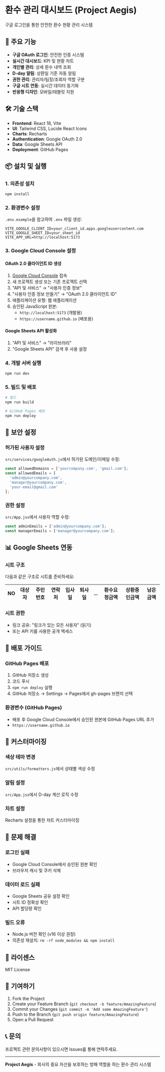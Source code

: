 # 환수 관리 대시보드 (Project Aegis)

구글 로그인을 통한 안전한 환수 현황 관리 시스템

## 🚀 주요 기능

- **구글 OAuth 로그인**: 안전한 인증 시스템
- **실시간 대시보드**: KPI 및 현황 차트
- **개인별 관리**: 상세 환수 내역 조회
- **D-day 알림**: 상환일 기준 자동 알림
- **권한 관리**: 관리자/팀장/조회자 역할 구분
- **구글 시트 연동**: 실시간 데이터 동기화
- **반응형 디자인**: 모바일/태블릿 지원

## 🛠 기술 스택

- **Frontend**: React 18, Vite
- **UI**: Tailwind CSS, Lucide React Icons
- **Charts**: Recharts
- **Authentication**: Google OAuth 2.0
- **Data**: Google Sheets API
- **Deployment**: GitHub Pages

## 📦 설치 및 실행

### 1. 의존성 설치
```bash
npm install
```

### 2. 환경변수 설정
`.env.example`을 참고하여 `.env` 파일 생성:

```
VITE_GOOGLE_CLIENT_ID=your_client_id.apps.googleusercontent.com
VITE_GOOGLE_SHEET_ID=your_sheet_id
VITE_APP_URL=http://localhost:5173
```

### 3. Google Cloud Console 설정

#### OAuth 2.0 클라이언트 ID 생성
1. [Google Cloud Console](https://console.cloud.google.com/) 접속
2. 새 프로젝트 생성 또는 기존 프로젝트 선택
3. "API 및 서비스" → "사용자 인증 정보"
4. "사용자 인증 정보 만들기" → "OAuth 2.0 클라이언트 ID"
5. 애플리케이션 유형: 웹 애플리케이션
6. 승인된 JavaScript 원본:
   - `http://localhost:5173` (개발용)
   - `https://username.github.io` (배포용)

#### Google Sheets API 활성화
1. "API 및 서비스" → "라이브러리"
2. "Google Sheets API" 검색 후 사용 설정

### 4. 개발 서버 실행
```bash
npm run dev
```

### 5. 빌드 및 배포
```bash
# 빌드
npm run build

# GitHub Pages 배포
npm run deploy
```

## 🔐 보안 설정

### 허가된 사용자 설정
`src/services/googleAuth.js`에서 허가된 도메인/이메일 수정:

```javascript
const allowedDomains = ['yourcompany.com', 'gmail.com'];
const allowedEmails = [
  'admin@yourcompany.com',
  'manager@yourcompany.com',
  'your-email@gmail.com'
];
```

### 권한 설정
`src/App.jsx`에서 사용자 역할 수정:

```javascript
const adminEmails = ['admin@yourcompany.com'];
const managerEmails = ['manager@yourcompany.com'];
```

## 📊 Google Sheets 연동

### 시트 구조
다음과 같은 구조로 시트를 준비하세요:

| NO | 대상자 | 주민번호 | 연락처 | 입사일 | 퇴사일 | ... | 환수요청금액 | 상환중인금액 | 남은금액 |
|----|--------|----------|--------|--------|--------|-----|-------------|-------------|----------|

### 시트 권한
- 링크 공유: "링크가 있는 모든 사용자" (읽기)
- 또는 API 키를 사용한 공개 액세스

## 🚀 배포 가이드

### GitHub Pages 배포
1. GitHub 저장소 생성
2. 코드 푸시
3. `npm run deploy` 실행
4. GitHub 저장소 → Settings → Pages에서 gh-pages 브랜치 선택

### 환경변수 (GitHub Pages)
- 배포 후 Google Cloud Console에서 승인된 원본에 GitHub Pages URL 추가
- `https://username.github.io`

## 🎨 커스터마이징

### 색상 테마 변경
`src/utils/formatters.js`에서 상태별 색상 수정

### 알림 설정
`src/App.jsx`에서 D-day 계산 로직 수정

### 차트 설정
Recharts 설정을 통한 차트 커스터마이징

## 🐛 문제 해결

### 로그인 실패
- Google Cloud Console에서 승인된 원본 확인
- 브라우저 캐시 및 쿠키 삭제

### 데이터 로드 실패
- Google Sheets 공유 설정 확인
- 시트 ID 정확성 확인
- API 할당량 확인

### 빌드 오류
- Node.js 버전 확인 (v16 이상 권장)
- 의존성 재설치: `rm -rf node_modules && npm install`

## 📝 라이센스

MIT License

## 👥 기여하기

1. Fork the Project
2. Create your Feature Branch (`git checkout -b feature/AmazingFeature`)
3. Commit your Changes (`git commit -m 'Add some AmazingFeature'`)
4. Push to the Branch (`git push origin feature/AmazingFeature`)
5. Open a Pull Request

## 📞 문의

프로젝트 관련 문의사항이 있으시면 Issues를 통해 연락주세요.

---

**Project Aegis** - 회사의 중요 자산을 보호하는 방패 역할을 하는 환수 관리 시스템
